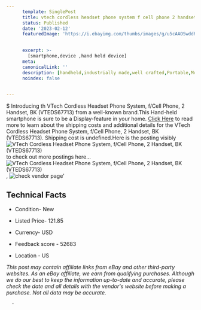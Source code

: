 ```yaml
---
      template: SinglePost
      title: vtech cordless headset phone system f cell phone 2 handset bk vteds67713 
      status: Published
      date: '2023-02-12'
      featuredImage: 'https://i.ebayimg.com/thumbs/images/g/u5cAAOSwddRjjoZp/s-l225.jpg'
       

      excerpt: >-
        [smartphone,device ,hand held device]
      meta:
      canonicalLink: ''
      description: [handheld,industrially made,well crafted,Portable,Mobile,Compact,Convenient,Lightweight,Maneuverable,Man-portable,Miniature,Carriable,Hand-held,Light,Holdable,Transportable,Mobile device,Pocket-sized,On-the-go,Wireless,Cordless,Compact size,Convenient size, smartphone,device ,hand held device]
      noindex: false
      

---
```

$
      Introducing th VTech Cordless Headset Phone System, f/Cell Phone, 2 Handset, BK (VTEDS67713) from a well-known brand.This Hand-held smartphone is sure to be a Display-feature in your home. [Click Here](https://www.ebay.com/itm/204176411647?hash=item2f89dccbff%3Ag%3Au5cAAOSwddRjjoZp&amdata=enc%3AAQAHAAAA4O97sT5qJxbo6VLajlfA34iqZ7vEPmUTrBE3g5XOVtjijq0O%2F0hdQDjMhGlRLxA%2BYKxj3DNupWOGoTaBxLnC8qpOFwnb31OHN0PsMFXQ85rjfVFyjNP7kiMD1RGKVhjtGQ%2FyRR8S5Omfk4MHTqkGfZ9f82ivKlcaUpqdGvVa1TpJwP66A%2B%2FHe2oFPnWhfkwyHzQTS6YK9%2BHcH%2FSc2kjsT8ZSTa9ycux4kVeyOgOoEEnan4vlXwq5q9waWNMwIYTUVUyq%2FVTGBi%2BP6aYkHSq7SNBq4joFyZTbugM5h2K3jUET&mkevt=1&mkcid=1&mkrid=711-53200-19255-0&campid=%253CePNCampaignId%253E&customid=%253CreferenceId%253E&toolid=10049) to read more to learn about the shipping costs and additional details for the VTech Cordless Headset Phone System, f/Cell Phone, 2 Handset, BK (VTEDS67713). Shipping cost is undefined.Here is the posting visibly ![VTech Cordless Headset Phone System, f/Cell Phone, 2 Handset, BK (VTEDS67713)](https://i.ebayimg.com/thumbs/images/g/u5cAAOSwddRjjoZp/s-l225.jpg) to check out more postings here... ![VTech Cordless Headset Phone System, f/Cell Phone, 2 Handset, BK (VTEDS67713)](https://i.ebayimg.com/images/g/u5cAAOSwddRjjoZp/s-l500.jpg), ![check vendor page]()'

      

 ## Technical Facts 



     
      

 - Condition- New 


      

 - Listed Price- 121.85 


      

 - Currency- USD 


      

 - Feedback score - 52683 


      

 - Location - US 


      
      

 *_This post may contain affiliate links from eBay and other third-party websites. As an eBay affiliate, we earn from qualifying purchases. Although we do our best to keep the information up-to-date and accurate, please check the date and all details with the vendor's website before making a purchase. Not all data may be accurate._*




      -
